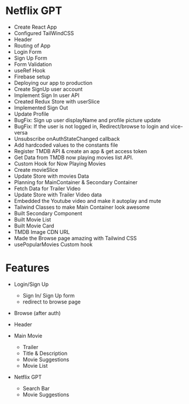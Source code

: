 # Netflix GPT

- Create React App
- Configured TailWindCSS
- Header
- Routing of App
- Login Form
- Sign Up Form
- Form Validation
- useRef Hook
- Firebase setup
- Deploying our app to production
- Create SignUp user account
- Implement Sign In user API
- Created Redux Store with userSlice
- Implemented Sign Out
- Update Profile
- BugFix: Sign up user displayName and profile picture update
- BugFix: If the user is not logged in, Redirect/browse to login and vice-versa
- Unsubscribe onAuthStateChanged callback
- Add hardcoded values to the constants file
- Register TMDB API & create an app & get access token
- Get Data from TMDB now playing movies list API.
- Custom Hook for Now Playing Movies 
- Create movieSlice
- Update Store with movies Data
- Planning for MainContainer & Secondary Container
- Fetch Data for Trailer Video
- Update Store with Trailer Video data
- Embedded the Youtube video and make it autoplay and mute
- Tailwind Classes to make Main Container look awesome
- Built Secondary Component
- Built Movie List
- Built Movie Card
- TMDB Image CDN URL
- Made the Browse page amazing with Tailwind CSS
- usePopularMovies Custom hook

# Features

- Login/Sign Up
    - Sign In/ Sign Up form
    - redirect to browse page

- Browse (after auth)
 - Header
 - Main Movie 
    - Trailer
    - Title & Description
    - Movie Suggestions 
    - Movie List

- Netflix GPT
    - Search Bar
    - Movie Suggestions




